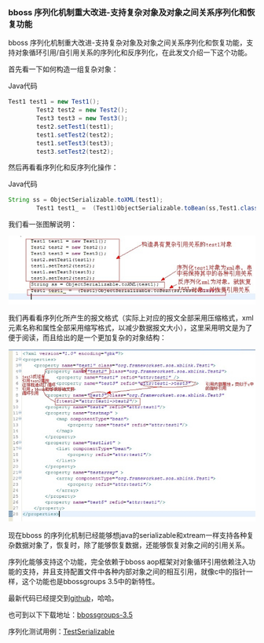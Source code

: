 ### bboss 序列化机制重大改进-支持复杂对象及对象之间关系序列化和恢复功能

bboss 序列化机制重大改进-支持复杂对象及对象之间关系序列化和恢复功能，支持对象循环引用/自引用关系的序列化和反序列化，在此发文介绍一下这个功能。

首先看一下如何构造一组复杂对象：

Java代码

```java
Test1 test1 = new Test1();  
        Test2 test2 = new Test2();  
        Test3 test3 = new Test3();  
        test2.setTest1(test1);  
        test1.setTest2(test2);  
        test1.setTest3(test3);  
        test3.setTest2(test2);  
```

然后再看看序列化和反序列化操作：

Java代码

```java
String ss = ObjectSerializable.toXML(test1);  
        Test1 test1_ =  (Test1)ObjectSerializable.toBean(ss,Test1.class);  
```

我们看一张图解说明：

![](../images/groups/4f278a50-ff68-333e-8ce3-812f9702ddc2.jpg)

我们再看看序列化所产生的报文格式（实际上对应的报文全部采用压缩格式，xml元素名称和属性全部采用缩写格式，以减少数据报文大小），这里采用明文是为了便于阅读，而且给出的是一个更加复杂的对象结构：

![](../images/groups/1b8a1818-446c-3bb7-9ba7-c4a084175abc.jpg)

现在bboss 的序列化机制已经能够想java的serializable和xtream一样支持各种复杂数据对象了，恢复时，除了能够恢复数据，还能够恢复对象之间的引用关系。

序列化能够支持这个功能，完全依赖于bboss aop框架对对象循环引用依赖注入功能的支持，并且支持配置文件中各种内部对象之间的相互引用，就像c中的指针一样，这个功能也是bbossgroups 3.5中的新特性。  

最新代码已经提交到[github](https://github.com/bbossgroups/bbossgroups-3.5)，哈哈。

也可到以下下载地址：[bbossgroups-3.5](http://www.bbossgroups.com/file/download.htm?fileName=bbossgroups-3.5.zip)

序列化测试用例：[TestSerializable](https://github.com/bbossgroups/bbossgroups-3.5/blob/master/bboss-soa/test/org/frameworkset/soa/xblink/TestSerializable.java)  